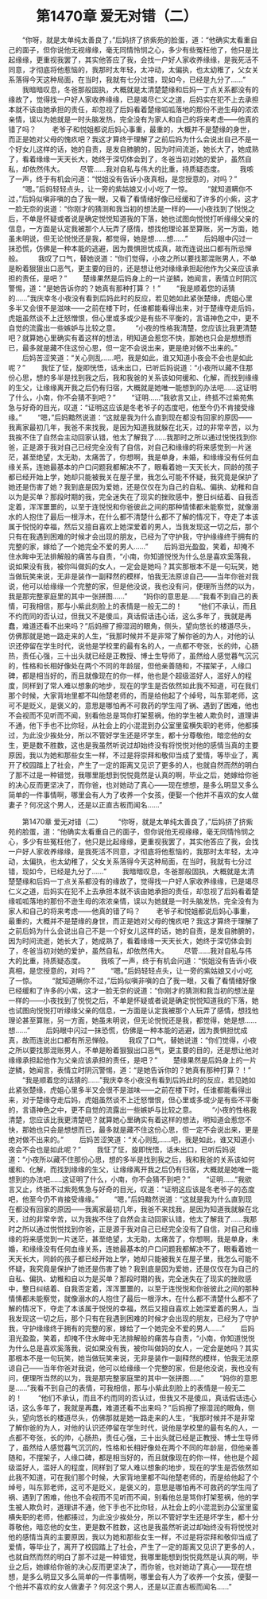 # 　　第1470章 爱无对错（二）
　　“你呀，就是太单纯太善良了，”后妈挤了挤紫苑的脸蛋，道：“他确实太看重自己的面子，但你说他无视缘缘，毫无同情怜悯之心，多少有些冤枉他了，他只是比起缘缘，更重视我罢了，其实他答应了我，会找一户好人家收养缘缘，是我死活不同意，才彻底将他惹恼的，我那时太年轻，太冲动，太偏执，也太幼稚了，父女关系落得今天这种局面，在当时，我就有七分过错，现如今，已经是九分了……”
　　我暗暗叹息，冬爸那般固执，大概就是太清楚楚缘和后妈一丁点关系都没有的缘故了，觉得找一户好人家收养缘缘，已是竭尽仁义之道，后妈实在犯不上去承担本就不该由她承担的责任，却忽视了后妈看着楚缘呱呱落地的那份不逊生母的浓浓亲情，误以为她就是一时头脑发热，完全没有为家人和自己的将来考虑——他真的错了吗？
　　老爷子和悦姐都说后妈心事重，最重的，大概并不是楚缘的身世，而正是她对父母的愧疚吧？我这才算终于理解了之前后妈为什么会说出自己不是一个好女儿这样的话，她的自责，是发自肺腑的，因为时间流逝，她长大了，她成熟了，看着缘缘一天天长大，她终于深切体会到了，冬爸当初对她的爱护，虽然自私，却依然伟大。
　　尽管……我对自私与伟大的比重，持质疑态度。
　　我咳了一声，终于有机会问道：“悦姐没有告诉小夜真相，是您授意的，对吗？”
　　“嗯。”后妈轻轻点头，让一旁的紫姑娘又小小吃了一惊。
　　“就知道瞒你不过，”后妈似嗔非嗔的白了我一眼，又看了看情绪好像已经缓和了许多的小紫，这才一脸无奈的说道：“你刚才的猜测和我当初的想法是一样的——小夜找到了悦悦之后，不单是怀疑或者说是确定悦悦知道我的下落，她也试图向悦悦打听缘缘父亲的信息，一方面是认定我被那个人玩弄了感情，想找他理论甚至算账，另一方面，她虽未明说，但无论悦悦还是我，都觉得，她是想……想……”
　　后妈眼中闪过一抹恐慌，仿佛是一种本能的逃避，因为畏惧担忧成真，故而连说出口都有所忌惮般。
　　我叹了口气，替她说道：“你们觉得，小夜之所以要找那混账男人，不单是盼着狠狠出口恶气，更主要的目的，还是想让他对缘缘承担起他作为父亲应该承担的责任，是吧？”
　　楚缘果然是后妈身上的一片逆鳞，她闻言，表情立时阴沉警惕，道：“是她告诉你的？她真有那种打算？！”
　　“我是顺着您的话猜的……”我庆幸冬小夜没有看到后妈此时的反应，若见她如此紧张楚缘，虎姐心里多半又会很不是滋味——之前在楼下时，任谁都能看得出来，对于楚缘夺走后妈，虎姐虽然谈不上迁怒憎恨，但心里或多或少是有些不平衡的，言语神色之中，更不自觉的流露出一些嫉妒与比较之意。
　　“小夜的性格我清楚，您应该比我更清楚吧？就算她心里确实有着这样的想法，明知道会惹您不快，那她也只会是想想而已，最多就是藏不住这份心思，但一定不会说出来，更是绝对做不出来的。”
　　后妈苦涩笑道：“关心则乱……吧，我是如此，谁又知道小夜会不会也是如此呢？”
　　我怔了怔，旋即恍悟，话未出口，已听后妈说道：“小夜所以藏不住那份心思，想的多半是找到我之后，我和我爸的关系该如何缓和、化解，而找到缘缘的生父，让缘缘离开我之后仍有归宿，大概就是她唯一能想到的办法吧……这证明了什么，小南，你不会猜不到吧？”
　　“证明……”我欲言又止，终抵不过紫苑焦急与好奇的目光，叹道：“证明这应该是冬老爷子的态度吧，他至今仍不肯接受缘缘。”
　　“嗯，”后妈黯然说道：“这就是我为什么直到现在都没有回家的原因——我离家最初几年，我爸不来找我，是因为知道我就躲在北天，过的非常辛苦，以为我挨不住了自然会主动回家认错，他太了解我了……我那时之所以通过悦悦找到你爸，正是源于我对自己已经完全没有了自信，对自己和缘缘的将来感觉到一片迷茫，甚至绝望，太无助，太痛苦了，你想啊，我是单身，未婚，和缘缘没有任何血缘关系，连她最基本的户口问题我都解决不了，眼看着她一天天长大，同龄的孩子都已经开始上学，她却只能被我关在屋子里，我怎么可能不怀疑，我究竟是保护了她还是伤害了她？我到底是因为爱她，还是仅仅在为自己的自私、偏执、幼稚和自以为是买单？那段时期的我，完全迷失在了现实的挫败感中，整日纠结着、自我否定着，浑浑噩噩的，以至于连悦悦和你爸彼此之间的那种情愫都未能察觉，就像溺水的人抱住了最后一根浮木，在什么都不清楚什么都不了解的情况下，夺走了本该属于悦悦的幸福，然后又擅自喜欢上她深爱着的男人，当我发现这一切之后，那个只有在我遇到困难的时候才会出现的朋友，已经为了守护我，守护缘缘终于拥有的完整的家，嫁给了一个她完全不爱的男人……”
　　后妈泪光盈盈，笑着，却掩不住水眸中无法排解般的痛苦与自责，“小南，你知道悦悦为什么总是喜欢奚落我，说如果没有我，被你叫做妈的女人，一定会是她吗？其实那根本不是一句玩笑，她当做玩笑来说，无非是装作一副释然的模样，怕我无法原谅自己——当年你爸对我说，他可以给缘缘一个完整的家，但是他没说，我也没有问，便理所当然的以为，我是那完整家庭里的其中一张拼图……”
　　“妈你的意思是……”我看不到自己的表情，可我相信，那与小紫此刻脸上的表情是一般无二的！
　　“他们不承认，而且不约而同的否认过，但我又不是傻瓜，真话假话违心话，这么多年了，我就是再蠢，难道还看不出来吗？”后妈擦了擦湿润的眼角，侧头，望向悠长的楼道尽头，仿佛那就是她一路走来的人生，“我那时候并不是非常了解你爸的为人，对他的认识还停留在学生时代，说他是学校里的最有名的人，一点都不夸张，长的帅，心肠热，责任心强，三十出头就已经是正教授、博士生导师了，虽然给人感觉暮气沉沉的，性格和长相好像处在两个不同的年龄层，但他亲善随和，不摆架子，人缘口碑，都是相当好的，而且就像现在的你一样，他也是个超级滥好人，滥好人的程度，同样到了常人难以想象的地步，现在的学生是否依然如此我不知道，可在我们那个时候，大家背地里都不叫他楚老师的，而是给他起了个绰号，叫东郭老师，这可不是贬义，是褒义的，意思是哪怕再不可救药的学生闯了祸、遇到了困难，他也不会视而不见听而不闻，别看他总是骂你打架惹祸，他的学生被人欺负时，道理讲不通，他下手也不比你轻，从社会上的小混混到办公室里蛮横失职的老师，他都揍过，为此没少挨处分，所以不管好学生还是坏学生，都十分尊敬他，暗恋他的女生，更是数不胜数，这也是我虽然听说过却始终没有将悦悦对他的感情当真的主要原因，我以为她和那些女生一样，不过是将崇拜和敬仰当成了爱情，等毕业了，离开了校园踏上了社会，产生了一定的距离又见识了更多的人，也就自然而然的明白了那不过是一种错觉，我哪里能想到悦悦竟然是认真的啊，毕业之后，她嫁给你爸的决心反而更坚决了，而你爸，也对她动了真心——现在想想，是多么明显又多么简单的一件事情啊，哪里会有人为了收养一个女孩，便娶一个他并不喜欢的女人做妻子？何况这个男人，还是以正直古板而闻名……”

　　第1470章 爱无对错（二）
　　“你呀，就是太单纯太善良了，”后妈挤了挤紫苑的脸蛋，道：“他确实太看重自己的面子，但你说他无视缘缘，毫无同情怜悯之心，多少有些冤枉他了，他只是比起缘缘，更重视我罢了，其实他答应了我，会找一户好人家收养缘缘，是我死活不同意，才彻底将他惹恼的，我那时太年轻，太冲动，太偏执，也太幼稚了，父女关系落得今天这种局面，在当时，我就有七分过错，现如今，已经是九分了……”
　　我暗暗叹息，冬爸那般固执，大概就是太清楚楚缘和后妈一丁点关系都没有的缘故了，觉得找一户好人家收养缘缘，已是竭尽仁义之道，后妈实在犯不上去承担本就不该由她承担的责任，却忽视了后妈看着楚缘呱呱落地的那份不逊生母的浓浓亲情，误以为她就是一时头脑发热，完全没有为家人和自己的将来考虑——他真的错了吗？
　　老爷子和悦姐都说后妈心事重，最重的，大概并不是楚缘的身世，而正是她对父母的愧疚吧？我这才算终于理解了之前后妈为什么会说出自己不是一个好女儿这样的话，她的自责，是发自肺腑的，因为时间流逝，她长大了，她成熟了，看着缘缘一天天长大，她终于深切体会到了，冬爸当初对她的爱护，虽然自私，却依然伟大。
　　尽管……我对自私与伟大的比重，持质疑态度。
　　我咳了一声，终于有机会问道：“悦姐没有告诉小夜真相，是您授意的，对吗？”
　　“嗯。”后妈轻轻点头，让一旁的紫姑娘又小小吃了一惊。
　　“就知道瞒你不过，”后妈似嗔非嗔的白了我一眼，又看了看情绪好像已经缓和了许多的小紫，这才一脸无奈的说道：“你刚才的猜测和我当初的想法是一样的——小夜找到了悦悦之后，不单是怀疑或者说是确定悦悦知道我的下落，她也试图向悦悦打听缘缘父亲的信息，一方面是认定我被那个人玩弄了感情，想找他理论甚至算账，另一方面，她虽未明说，但无论悦悦还是我，都觉得，她是想……想……”
　　后妈眼中闪过一抹恐慌，仿佛是一种本能的逃避，因为畏惧担忧成真，故而连说出口都有所忌惮般。
　　我叹了口气，替她说道：“你们觉得，小夜之所以要找那混账男人，不单是盼着狠狠出口恶气，更主要的目的，还是想让他对缘缘承担起他作为父亲应该承担的责任，是吧？”
　　楚缘果然是后妈身上的一片逆鳞，她闻言，表情立时阴沉警惕，道：“是她告诉你的？她真有那种打算？！”
　　“我是顺着您的话猜的……”我庆幸冬小夜没有看到后妈此时的反应，若见她如此紧张楚缘，虎姐心里多半又会很不是滋味——之前在楼下时，任谁都能看得出来，对于楚缘夺走后妈，虎姐虽然谈不上迁怒憎恨，但心里或多或少是有些不平衡的，言语神色之中，更不自觉的流露出一些嫉妒与比较之意。
　　“小夜的性格我清楚，您应该比我更清楚吧？就算她心里确实有着这样的想法，明知道会惹您不快，那她也只会是想想而已，最多就是藏不住这份心思，但一定不会说出来，更是绝对做不出来的。”
　　后妈苦涩笑道：“关心则乱……吧，我是如此，谁又知道小夜会不会也是如此呢？”
　　我怔了怔，旋即恍悟，话未出口，已听后妈说道：“小夜所以藏不住那份心思，想的多半是找到我之后，我和我爸的关系该如何缓和、化解，而找到缘缘的生父，让缘缘离开我之后仍有归宿，大概就是她唯一能想到的办法吧……这证明了什么，小南，你不会猜不到吧？”
　　“证明……”我欲言又止，终抵不过紫苑焦急与好奇的目光，叹道：“证明这应该是冬老爷子的态度吧，他至今仍不肯接受缘缘。”
　　“嗯，”后妈黯然说道：“这就是我为什么直到现在都没有回家的原因——我离家最初几年，我爸不来找我，是因为知道我就躲在北天，过的非常辛苦，以为我挨不住了自然会主动回家认错，他太了解我了……我那时之所以通过悦悦找到你爸，正是源于我对自己已经完全没有了自信，对自己和缘缘的将来感觉到一片迷茫，甚至绝望，太无助，太痛苦了，你想啊，我是单身，未婚，和缘缘没有任何血缘关系，连她最基本的户口问题我都解决不了，眼看着她一天天长大，同龄的孩子都已经开始上学，她却只能被我关在屋子里，我怎么可能不怀疑，我究竟是保护了她还是伤害了她？我到底是因为爱她，还是仅仅在为自己的自私、偏执、幼稚和自以为是买单？那段时期的我，完全迷失在了现实的挫败感中，整日纠结着、自我否定着，浑浑噩噩的，以至于连悦悦和你爸彼此之间的那种情愫都未能察觉，就像溺水的人抱住了最后一根浮木，在什么都不清楚什么都不了解的情况下，夺走了本该属于悦悦的幸福，然后又擅自喜欢上她深爱着的男人，当我发现这一切之后，那个只有在我遇到困难的时候才会出现的朋友，已经为了守护我，守护缘缘终于拥有的完整的家，嫁给了一个她完全不爱的男人……”
　　后妈泪光盈盈，笑着，却掩不住水眸中无法排解般的痛苦与自责，“小南，你知道悦悦为什么总是喜欢奚落我，说如果没有我，被你叫做妈的女人，一定会是她吗？其实那根本不是一句玩笑，她当做玩笑来说，无非是装作一副释然的模样，怕我无法原谅自己——当年你爸对我说，他可以给缘缘一个完整的家，但是他没说，我也没有问，便理所当然的以为，我是那完整家庭里的其中一张拼图……”
　　“妈你的意思是……”我看不到自己的表情，可我相信，那与小紫此刻脸上的表情是一般无二的！
　　“他们不承认，而且不约而同的否认过，但我又不是傻瓜，真话假话违心话，这么多年了，我就是再蠢，难道还看不出来吗？”后妈擦了擦湿润的眼角，侧头，望向悠长的楼道尽头，仿佛那就是她一路走来的人生，“我那时候并不是非常了解你爸的为人，对他的认识还停留在学生时代，说他是学校里的最有名的人，一点都不夸张，长的帅，心肠热，责任心强，三十出头就已经是正教授、博士生导师了，虽然给人感觉暮气沉沉的，性格和长相好像处在两个不同的年龄层，但他亲善随和，不摆架子，人缘口碑，都是相当好的，而且就像现在的你一样，他也是个超级滥好人，滥好人的程度，同样到了常人难以想象的地步，现在的学生是否依然如此我不知道，可在我们那个时候，大家背地里都不叫他楚老师的，而是给他起了个绰号，叫东郭老师，这可不是贬义，是褒义的，意思是哪怕再不可救药的学生闯了祸、遇到了困难，他也不会视而不见听而不闻，别看他总是骂你打架惹祸，他的学生被人欺负时，道理讲不通，他下手也不比你轻，从社会上的小混混到办公室里蛮横失职的老师，他都揍过，为此没少挨处分，所以不管好学生还是坏学生，都十分尊敬他，暗恋他的女生，更是数不胜数，这也是我虽然听说过却始终没有将悦悦对他的感情当真的主要原因，我以为她和那些女生一样，不过是将崇拜和敬仰当成了爱情，等毕业了，离开了校园踏上了社会，产生了一定的距离又见识了更多的人，也就自然而然的明白了那不过是一种错觉，我哪里能想到悦悦竟然是认真的啊，毕业之后，她嫁给你爸的决心反而更坚决了，而你爸，也对她动了真心——现在想想，是多么明显又多么简单的一件事情啊，哪里会有人为了收养一个女孩，便娶一个他并不喜欢的女人做妻子？何况这个男人，还是以正直古板而闻名……”
